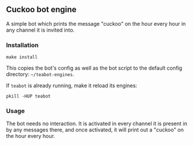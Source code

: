 ## Cuckoo bot engine

A simple bot which prints the message "cuckoo" on the hour every hour in any
channel it is invited into.

### Installation

```
make install
```

This copies the bot's config as well as the bot script to the
default config directory: `~/teabot-engines`.

If `teabot` is already running, make it reload its engines:

```
pkill -HUP teabot
```

### Usage

The bot needs no interaction. It is activated in every channel it is present in
by any messages there, and once activated, it will print out a "cuckoo" on the
hour every hour.
